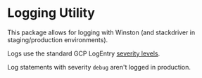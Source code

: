 # Logging Utility

This package allows for logging with Winston (and stackdriver in staging/production environments).

Logs use the standard GCP LogEntry [severity levels](https://cloud.google.com/logging/docs/reference/v2/rest/v2/LogEntry#logseverity).

Log statements with severity `debug` aren't logged in production.